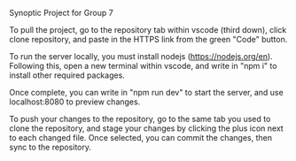 Synoptic Project for Group 7

To pull the project, go to the repository tab within vscode (third down), click clone repository, and paste in the HTTPS link from the green "Code" button.

To run the server locally, you must install nodejs (https://nodejs.org/en). Following this, open a new terminal within vscode, and write in "npm i" to install other required packages.

Once complete, you can write in "npm run dev" to start the server, and use localhost:8080 to preview changes.

To push your changes to the repository, go to the same tab you used to clone the repository, and stage your changes by clicking the plus icon next to each changed file. Once selected, you can commit the changes, then sync to the repository.

